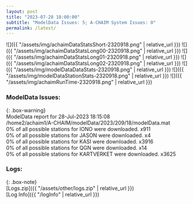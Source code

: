 ```yaml
---
layout: post
title: "2023-07-28 18:00:00"
subtitle: "ModelData Issues: 5; A-CHAIM System Issues: 0"
permalink: /latest/
---
```


![]({{ "/assets/img/achaimDataStatsShort-2320918.png" | relative_url }})
![]({{ "/assets/img/achaimDataStatsLong00-2320918.png" | relative_url }})
![]({{ "/assets/img/achaimDataStatsLong01-2320918.png" | relative_url }})
![]({{ "/assets/img/achaimDataStatsLong02-2320918.png" | relative_url }})
![]({{ "/assets/img/modelDataDataStats-2320918.png" | relative_url }})
![]({{ "/assets/img/modelDataStationStats-2320918.png" | relative_url }})
![]({{ "/assets/img/achaimRunTime-2320918.png" | relative_url }})


### ModelData Issues:  
  
{: .box-warning}  
 ModelData report for 28-Jul-2023 18:15:08   
 /home2/achaim1/A-CHAIM/modelData/2023/209/18/modelData.mat   
 0% of all possible stations for IONO were downloaded. x911   
 0% of all possible stations for JASON were downloaded. x4   
 0% of all possible stations for KASI were downloaded. x3916   
 0% of all possible stations for QGN were downloaded. x14   
 0% of all possible stations for KARTVERKET were downloaded. x3625   
  


### Logs:  
  
{: .box-note}  
[Logs.zip]({{ "/assets/other/logs.zip" | relative_url }})  
[Log Info]({{ "/logInfo" | relative_url }})  
